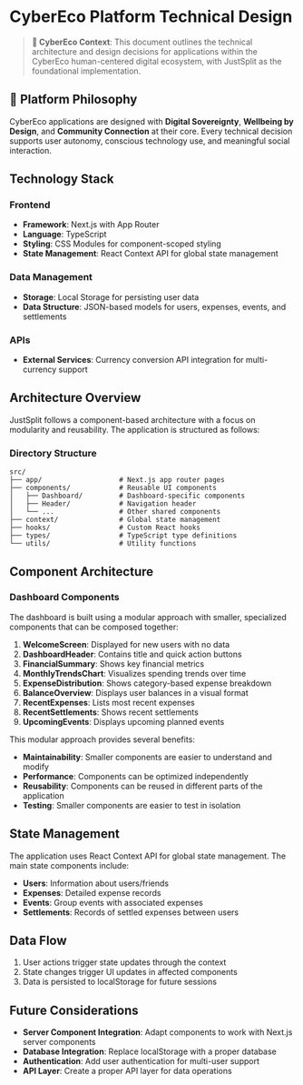 # CyberEco Platform Technical Design

> **🌿 CyberEco Context**: This document outlines the technical architecture and design decisions for applications within the CyberEco human-centered digital ecosystem, with JustSplit as the foundational implementation.

## 🎯 Platform Philosophy

CyberEco applications are designed with **Digital Sovereignty**, **Wellbeing by Design**, and **Community Connection** at their core. Every technical decision supports user autonomy, conscious technology use, and meaningful social interaction.

## Technology Stack

### Frontend
- **Framework**: Next.js with App Router
- **Language**: TypeScript
- **Styling**: CSS Modules for component-scoped styling
- **State Management**: React Context API for global state management

### Data Management
- **Storage**: Local Storage for persisting user data
- **Data Structure**: JSON-based models for users, expenses, events, and settlements

### APIs
- **External Services**: Currency conversion API integration for multi-currency support

## Architecture Overview

JustSplit follows a component-based architecture with a focus on modularity and reusability. The application is structured as follows:

### Directory Structure
```
src/
├── app/                   # Next.js app router pages
├── components/            # Reusable UI components
│   ├── Dashboard/         # Dashboard-specific components
│   ├── Header/            # Navigation header
│   └── ...                # Other shared components
├── context/               # Global state management
├── hooks/                 # Custom React hooks
├── types/                 # TypeScript type definitions
└── utils/                 # Utility functions
```

## Component Architecture

### Dashboard Components
The dashboard is built using a modular approach with smaller, specialized components that can be composed together:

1. **WelcomeScreen**: Displayed for new users with no data
2. **DashboardHeader**: Contains title and quick action buttons
3. **FinancialSummary**: Shows key financial metrics
4. **MonthlyTrendsChart**: Visualizes spending trends over time
5. **ExpenseDistribution**: Shows category-based expense breakdown
6. **BalanceOverview**: Displays user balances in a visual format
7. **RecentExpenses**: Lists most recent expenses
8. **RecentSettlements**: Shows recent settlements
9. **UpcomingEvents**: Displays upcoming planned events

This modular approach provides several benefits:
- **Maintainability**: Smaller components are easier to understand and modify
- **Performance**: Components can be optimized independently
- **Reusability**: Components can be reused in different parts of the application
- **Testing**: Smaller components are easier to test in isolation

## State Management

The application uses React Context API for global state management. The main state components include:
- **Users**: Information about users/friends
- **Expenses**: Detailed expense records
- **Events**: Group events with associated expenses
- **Settlements**: Records of settled expenses between users

## Data Flow

1. User actions trigger state updates through the context
2. State changes trigger UI updates in affected components
3. Data is persisted to localStorage for future sessions

## Future Considerations

- **Server Component Integration**: Adapt components to work with Next.js server components
- **Database Integration**: Replace localStorage with a proper database
- **Authentication**: Add user authentication for multi-user support
- **API Layer**: Create a proper API layer for data operations